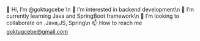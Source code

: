 👋 Hi, I’m @goktugcebe \n
👀 I’m interested in backend development\n
🌱 I’m currently learning Java and SpringBoot framework\n
💞️ I’m looking to collaborate on .Java,JS, Spring\n
📫 How to reach me goktugcebe@gmail.com

